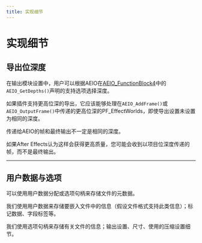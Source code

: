 ```yaml
---
title: 实现细节
---
```

# 实现细节

## 导出位深度

在输出模块设置中，用户可以根据AEIO在[AEIO_FunctionBlock4](new-kids-on-the-function-block.md#new-kids-on-the-function-block)中的`AEIO_GetDepths()`声明的支持选项选择深度。

如果插件支持更高位深的导出，它应该能够处理在`AEIO_AddFrame()`或`AEIO_OutputFrame()`中传递的更高位深的PF_EffectWorlds，即使导出设置未设置为相同的深度。

传递给AEIO的帧和最终输出不一定是相同的深度。

如果After Effects认为这样会获得更高质量，您可能会收到以项目位深度传递的帧，而不是最终输出。

---

## 用户数据与选项

可以使用用户数据分配或选项句柄来存储文件的元数据。

我们使用用户数据来存储要嵌入文件中的信息（假设文件格式支持此类信息）；标记数据、字段标签等。

我们使用选项句柄来存储有关文件的信息；输出设置、尺寸、使用的压缩设置细节。